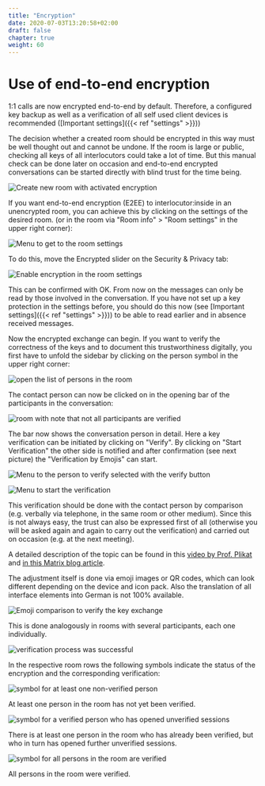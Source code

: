```yaml
---
title: "Encryption"
date: 2020-07-03T13:20:58+02:00
draft: false
chapter: true
weight: 60
---
```


# Use of end-to-end encryption

1:1 calls are now encrypted end-to-end by default. Therefore, a configured key backup as well as a verification of all self used client devices is recommended ([Important settings]({{< ref "settings" >}}))

The decision whether a created room should be encrypted in this way must be well thought out and cannot be undone. If the room is large or public, checking all keys of all interlocutors could take a lot of time. But this manual check can be done later on occasion and end-to-end encrypted conversations can be started directly with blind trust for the time being.

![Create new room with activated encryption](/images/01_Create-Room-wE2E_en.png)

If you want end-to-end encryption (E2EE) to interlocutor:inside in an unencrypted room, you can achieve this by clicking on the settings of the desired room. (or in the room via "Room info" > "Room settings" in the upper right corner):

![Menu to get to the room settings](/images/02_Roomsettings_en.png)

To do this, move the Encrypted slider on the Security & Privacy tab:

![Enable encryption in the room settings](/images/03_Roome2e_en.png)

This can be confirmed with OK. From now on the messages can only be read by those involved in the conversation. If you have not set up a key protection in the settings before, you should do this now (see [Important settings]({{< ref "settings" >}})) to be able to read earlier and in absence received messages.

Now the encrypted exchange can begin. If you want to verify the correctness of the keys and to document this trustworthiness digitally, you first have to unfold the sidebar by clicking on the person symbol in the upper right corner:

![open the list of persons in the room](/images/04_RoomPeople_en.png)

The contact person can now be clicked on in the opening bar of the participants in the conversation:

![room with note that not all participants are verified](/images/05_People-Unverified_en.png)

The bar now shows the conversation person in detail. Here a key verification can be initiated by clicking on "Verify". By clicking on "Start Verification" the other side is notified and after confirmation (see next picture) the "Verification by Emojis" can start.

![Menu to the person to verify selected with the verify button](/images/06_E2EE_Verify_en.png)

![Menu to start the verification](/images/07_E2EE_Accept_en.png)

This verification should be done with the contact person by comparison (e.g. verbally via telephone, in the same room or other medium). Since this is not always easy, the trust can also be expressed first of all (otherwise you will be asked again and again to carry out the verification) and carried out on occasion (e.g. at the next meeting).

A detailed description of the topic can be found in this [video by Prof. Plikat](https://invidious.ggc-project.de/VOxfa6dqXSk) and [in this Matrix blog article](https://blog.riot.im/e2e-encryption-by-default-cross-signing-is-here).

The adjustment itself is done via emoji images or QR codes, which can look different depending on the device and icon pack. Also the translation of all interface elements into German is not 100% available.

![Emoji comparison to verify the key exchange](/images/16_E2EE_en.png)

This is done analogously in rooms with several participants, each one individually. 

![verification process was successful](/images/08_Verified_en.png)

In the respective room rows the following symbols indicate the status of the encryption and the corresponding verification:

![symbol for at least one non-verified person](/images/gray.png)

At least one person in the room has not yet been verified.

![symbol for a verified person who has opened unverified sessions](/images/unverified.png)

There is at least one person in the room who has already been verified, but who in turn has opened further unverified sessions. 

![symbol for all persons in the room are verified](/images/green.png)

All persons in the room were verified.



